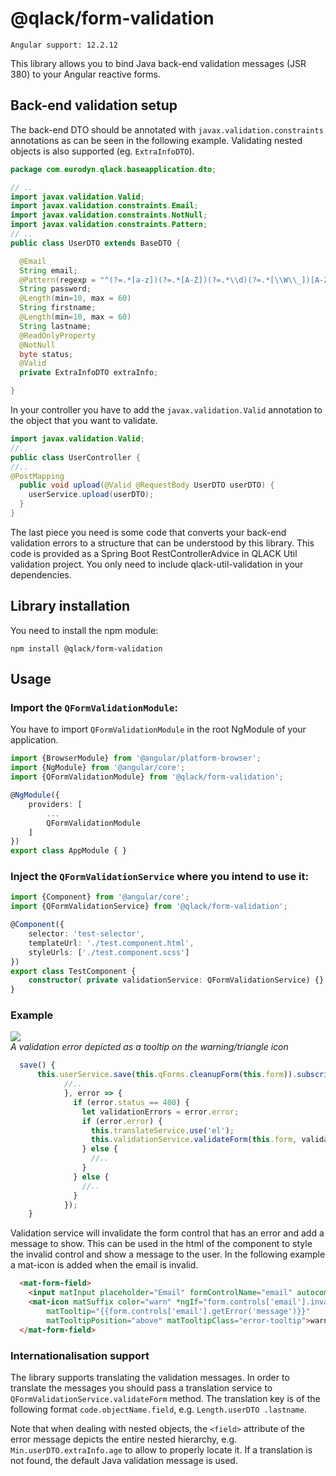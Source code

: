 # @qlack/form-validation
`Angular support: 12.2.12`

This library allows you to bind Java back-end validation messages (JSR 380) to your Angular reactive forms.

## Back-end validation setup

The back-end DTO should be annotated with `javax.validation.constraints` annotations as can be seen in
 the following example. 
 Validating nested objects is also supported (eg. `ExtraInfoDTO`).

```java
package com.eurodyn.qlack.baseapplication.dto;

// ..
import javax.validation.Valid;
import javax.validation.constraints.Email;
import javax.validation.constraints.NotNull;
import javax.validation.constraints.Pattern;
// ..
public class UserDTO extends BaseDTO {

  @Email
  String email;
  @Pattern(regexp = "^(?=.*[a-z])(?=.*[A-Z])(?=.*\\d)(?=.*[\\W\\_])[A-Za-z\\d\\W\\_]{8,}$")
  String password;
  @Length(min=10, max = 60)
  String firstname;
  @Length(min=10, max = 60)
  String lastname;
  @ReadOnlyProperty
  @NotNull
  byte status;
  @Valid
  private ExtraInfoDTO extraInfo;

}
```

In your controller you have to add the `javax.validation.Valid` annotation to the object that you
 want to validate.

```java
import javax.validation.Valid;
//..
public class UserController { 
//..
@PostMapping
  public void upload(@Valid @RequestBody UserDTO userDTO) {
    userService.upload(userDTO);
  }
}
```

The last piece you need is some code that converts your back-end validation errors to a structure that can be understood by this library. This code is provided as a Spring Boot RestControllerAdvice in QLACK Util validation project. You only need to include qlack-util-validation in your dependencies.

## Library installation

You need to install the npm module:

```
npm install @qlack/form-validation
```

## Usage

### Import the `QFormValidationModule`:

 You have to import `QFormValidationModule` in the root NgModule of your application.

```ts
import {BrowserModule} from '@angular/platform-browser';
import {NgModule} from '@angular/core';
import {QFormValidationModule} from '@qlack/form-validation';

@NgModule({
    providers: [
        ...
        QFormValidationModule
    ]
})
export class AppModule { }
```

### Inject the `QFormValidationService` where you intend to use it:

```ts
import {Component} from '@angular/core';
import {QFormValidationService} from '@qlack/form-validation';

@Component({
    selector: 'test-selector',
    templateUrl: './test.component.html',
    styleUrls: ['./test.component.scss']
})
export class TestComponent {
    constructor( private validationService: QFormValidationService) {}
}
```

### Example
![](doc/validation.png)  
*A validation error depicted as a tooltip on the warning/triangle icon*

 ```ts
   save() {
       this.userService.save(this.qForms.cleanupForm(this.form)).subscribe(onNext => {
             //..
             }, error => {
               if (error.status == 400) {
                 let validationErrors = error.error;
                 if (error.error) {
                   this.translateService.use('el');
                   this.validationService.validateForm(this.form, validationErrors, this.translateService);
                 } else {
                   //..
                 }
               } else {
                 //..
               }
             });
     }
 ``` 
Validation service will invalidate the form control that has an error and add a message to show.
This can be used in the html of the component to style the invalid control and show a message to
the user. In the following example a mat-icon is added when the email is invalid.
  
```html
  <mat-form-field>
    <input matInput placeholder="Email" formControlName="email" autocomplete="username email">
    <mat-icon matSuffix color="warn" *ngIf="form.controls['email'].invalid && form.controls['email'].dirty"
        matTooltip="{{form.controls['email'].getError('message')}}" 
        matTooltipPosition="above" matTooltipClass="error-tooltip">warning</mat-icon>
  </mat-form-field>
```

###  Internationalisation support
The library supports translating the validation messages. In order to translate the messages you
should pass a translation service to `QFormValidationService.validateForm` method.  The
translation key is of the following format `code.objectName.field`, e.g. `Length.userDTO
 .lastname`. 

Note that when dealing with nested objects, the `<field>` attribute of the error message depicts
the entire nested hierarchy, e.g. `Min.userDTO.extraInfo.age` to allow to properly locate it. 
If a translation is not found, the default Java validation message is used.
